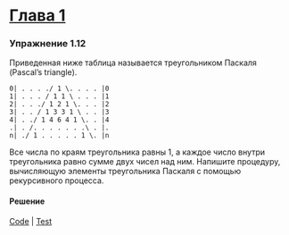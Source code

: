 # [Глава 1](../index.md#Глава-1-Построение-абстракций-с-помощью-процедур)

### Упражнение 1.12
Приведенная ниже таблица называется треугольником Паскаля (Pascal’s triangle).

```
0| . . . ./ 1 \. . . . |0
1| . . . / 1 1 \ . . . |1
2| . . ./ 1 2 1 \. . . |2
3| . . / 1 3 3 1 \ . . |3
4| . ./ 1 4 6 4 1 \. . |4
.| . /. . . . . . .\ . |.
n| ./ 1 . . . . . 1 \. |n
```
Все числа по краям треугольника равны 1, а каждое число внутри треугольника равно сумме двух чисел над ним. Напишите процедуру, вычисляющую элементы треугольника Паскаля с помощью рекурсивного процесса.

#### Решение
[Code](../../src/sicp/chapter01/1_12.clj) | [Test](../../test/sicp/chapter01/1_12_test.clj)
